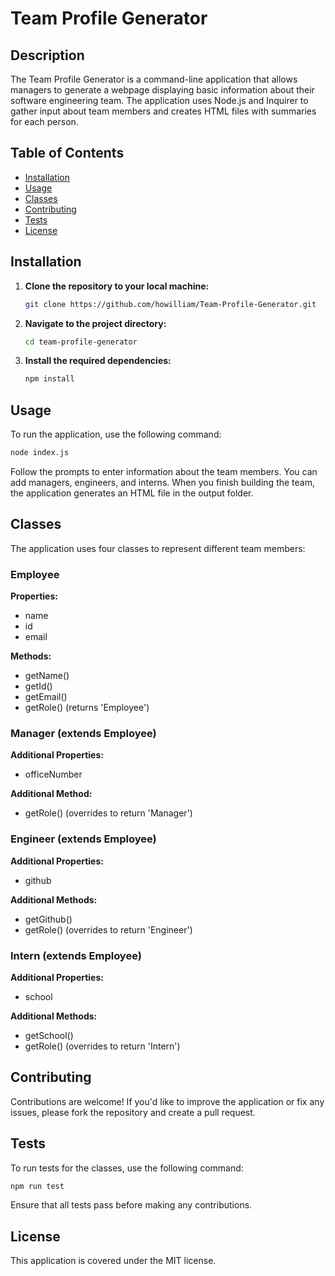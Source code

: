 # Team Profile Generator

## Description

The Team Profile Generator is a command-line application that allows managers to generate a webpage displaying basic information about their software engineering team. The application uses Node.js and Inquirer to gather input about team members and creates HTML files with summaries for each person.

## Table of Contents

- [Installation](#installation)
- [Usage](#usage)
- [Classes](#classes)
- [Contributing](#contributing)
- [Tests](#tests)
- [License](#License)

## Installation

1. **Clone the repository to your local machine:**

   ```bash
   git clone https://github.com/howilliam/Team-Profile-Generator.git

2. **Navigate to the project directory:**

   ```bash
   cd team-profile-generator

3. **Install the required dependencies:**

   ```bash
   npm install

## Usage

To run the application, use the following command:

```bash
node index.js

```
Follow the prompts to enter information about the team members. You can add managers, engineers, and interns. When you finish building the team, the application generates an HTML file in the output folder.


## Classes

The application uses four classes to represent different team members:

### Employee

**Properties:**
- name
- id
- email

**Methods:**
- getName()
- getId()
- getEmail()
- getRole() (returns 'Employee')

### Manager (extends Employee)

**Additional Properties:**
- officeNumber

**Additional Method:**
- getRole() (overrides to return 'Manager')

### Engineer (extends Employee)

**Additional Properties:**
- github

**Additional Methods:**
- getGithub()
- getRole() (overrides to return 'Engineer')

### Intern (extends Employee)

**Additional Properties:**
- school

**Additional Methods:**
- getSchool()
- getRole() (overrides to return 'Intern')

## Contributing
Contributions are welcome! If you'd like to improve the application or fix any issues, please fork the repository and create a pull request.

## Tests

To run tests for the classes, use the following command:

```bash
npm run test
```
Ensure that all tests pass before making any contributions.

## License
This application is covered under the MIT license.